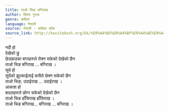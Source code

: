 ```yaml
---
title: ताओ चिङ बगिराख
author: विमल गुरुङ
genre: कविता
language: नेपाली
source: नेपाली - कविता कोश
source_link: http://kavitakosh.org/kk/%E0%A4%B5%E0%A4%BF%E0%A4%AE%E0%A4%B2_%E0%A4%97%E0%A5%81%E0%A4%B0%E0%A5%81%E0%A4%99
---
```


नदी हो  
देखेको छु  
छेउछाउका बगरहरुले रोक्न सकेको देखेको छैन  
ताओ चिङ बगिराख ... बगिराख ।  
सूर्य हो  
सूर्यको झुल्काईलाई कसैले छेक्न सकेको छैन  
ताओ चिङ; उदाईराख ... उदाईराख ।  
आकाश हो  
बादलहरुले छोप्न सकेको देखेको छैन  
ताओ चिङ हाँसिराख हाँसिराख ।  
ताओ चिङ बगिराख... बगिराख ... बगिराख ।

